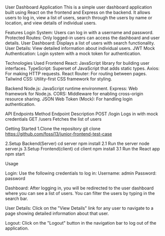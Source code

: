 User Dashboard Application
This is a simple user dashboard application built using React on the frontend and Express on the backend. It allows users to log in, view a list of users, search through the users by name or location, and view details of individual users.


Features
Login System: Users can log in with a username and password.
Protected Routes: Only logged-in users can access the dashboard and user details.
User Dashboard: Displays a list of users with search functionality.
User Details: View detailed information about individual users.
JWT Mock Authentication: Login system with a mock token for authentication.

Technologies Used
Frontend
React: JavaScript library for building user interfaces.
TypeScript: Superset of JavaScript that adds static types.
Axios: For making HTTP requests.
React Router: For routing between pages.
Tailwind CSS: Utility-first CSS framework for styling.

Backend
Node.js: JavaScript runtime environment.
Express: Web framework for Node.js.
CORS: Middleware for enabling cross-origin resource sharing.
JSON Web Token (Mock): For handling login authentication.

API Endpoints
Method        Endpoint                  Description
POST          /login                    Logs in with mock credentials
GET           /users                    Fetches the list of users

Getting Started 
1.Clone the repository
    git clone https://github.com/fossi13/junior-frontend-test-case
    
2.Setup Backend(Server)
    cd server
    npm install
  2.1 Run the server
        node server.js
3.Setup Frontend(client)
    cd client
    npm install
  3.1 Run the React app
        npm start


Usage

Login: 
  Use the following credentials to log in:
Username: admin
Password: password

Dashboard: 
  After logging in, you will be redirected to the user dashboard where you can see a list of users. You can filter the users by typing in the search bar.

User Details: 
  Click on the "View Details" link for any user to navigate to a page showing detailed information about that user.

Logout: 
  Click on the "Logout" button in the navigation bar to log out of the application.
  







